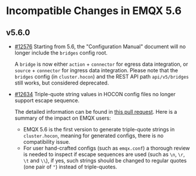 # Incompatible Changes in EMQX 5.6

## v5.6.0

- [#12576](https://github.com/emqx/emqx/pull/12576) Starting from 5.6, the "Configuration Manual" document will no longer include the `bridges` config root.

  A `bridge` is now either `action` + `connector` for egress data integration, or `source` + `connector` for ingress data integration.
  Please note that the `bridges` config (in `cluster.hocon`) and the REST API path `api/v5/bridges` still works, but considered deprecated.

- [#12634](https://github.com/emqx/emqx/pull/12634) Triple-quote string values in HOCON config files no longer support escape sequence.

  The detailed information can be found in [this pull request](https://github.com/emqx/hocon/pull/290).
  Here is a summary of the impact on EMQX users:

  - EMQX 5.6 is the first version to generate triple-quote strings in `cluster.hocon`,
    meaning for generated configs, there is no compatibility issue.
  - For user hand-crafted configs (such as `emqx.conf`) a thorough review is needed
    to inspect if escape sequences are used (such as `\n`, `\r`, `\t` and `\\`), if yes,
    such strings should be changed to regular quotes (one pair of `"`) instead of triple-quotes.
